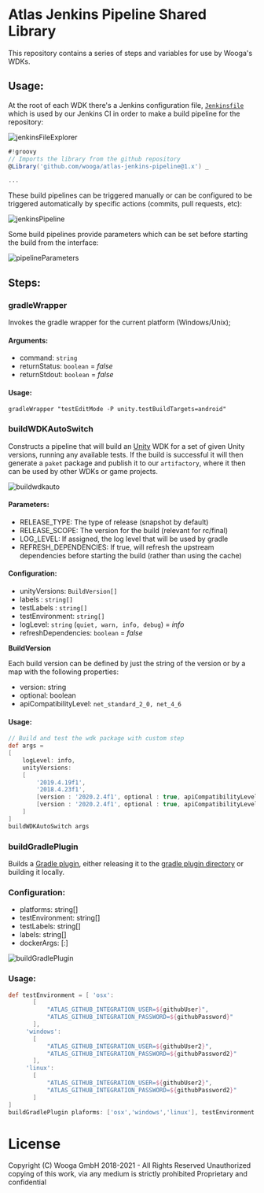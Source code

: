 # Atlas Jenkins Pipeline Shared Library

This repository contains a series of steps and variables for use by Wooga's WDKs.

## Usage:

At the root of each WDK there's a Jenkins configuration file, [`Jenkinsfile`](https://www.jenkins.io/doc/book/pipeline/jenkinsfile/) which is used by our Jenkins CI in order to make a build pipeline for the repository:

![jenkinsFileExplorer](docs/assets/2021-03-25%2010_52_07-wdk-unity-AsyncAwait.png)

```groovy 
#!groovy
// Imports the library from the github repository
@Library('github.com/wooga/atlas-jenkins-pipeline@1.x') _

...
```

These build pipelines can be triggered manually or can be configured to be triggered automatically  by specific actions (commits, pull requests, etc):

![jenkinsPipeline](docs/assets/jenkins_pipeline_blue_ocean.png)

Some build pipelines provide parameters which can be set before starting the build from the interface:

![pipelineParameters](docs/assets/pipeline_parameters.png)

## Steps:

### gradleWrapper

Invokes the gradle wrapper for the current platform (Windows/Unix);

#### Arguments:

* command: `string`
* returnStatus: `boolean` = *false*
* returnStdout: `boolean` = *false*

#### Usage:

```
gradleWrapper "testEditMode -P unity.testBuildTargets=android"
```

### buildWDKAutoSwitch

Constructs a pipeline that will build an [Unity](https://unity.com/) WDK for a set of given Unity versions, running any available tests. If the build is successful it will then generate a `paket` package and publish it to our `artifactory`, where it then can be used by other WDKs or game projects.

![buildwdkauto](docs/assets/buildwdkautoswitch.png)

#### Parameters:

* RELEASE_TYPE: The type of release (snapshot by default)
* RELEASE_SCOPE: The version for the build (relevant for rc/final)
* LOG_LEVEL: If assigned, the log level that will be used by gradle
* REFRESH_DEPENDENCIES: If true, will refresh the upstream dependencies before starting the build (rather than using the cache)

#### Configuration:

* unityVersions: `BuildVersion[]`
* labels : `string[]`
* testLabels : `string[]`
* testEnvironment: `string[]`
* logLevel: `string` (`quiet, warn, info, debug`) = *info*
* refreshDependencies: `boolean` = *false*

**BuildVersion**

Each build version can be defined by just the string of the version or by a map with the following properties:

* version: string
* optional: boolean
* apiCompatibilityLevel: `net_standard_2_0, net_4_6`

#### Usage:

```groovy
// Build and test the wdk package with custom step
def args = 
[
    logLevel: info,
    unityVersions: 
    [
        '2019.4.19f1', 
        '2018.4.23f1', 
        [version : '2020.2.4f1', optional : true, apiCompatibilityLevel : 'net_standard_2_0'], 
        [version : '2020.2.4f1', optional : true, apiCompatibilityLevel : 'net_4_6']
    ]
]
buildWDKAutoSwitch args

```

### buildGradlePlugin

Builds a [Gradle plugin](https://docs.gradle.org/current/userguide/plugins.html), either releasing it to the [gradle plugin directory](https://plugins.gradle.org/search?term=net.wooga.unity) or building it locally.

### Configuration:

* platforms: string[]
* testEnvironment: string[]
* testLabels: string[]
* labels: string[]
* dockerArgs: [:] 

![buildGradlePlugin](docs/assets/buildGradlePlugin.png)

### Usage:

```groovy
def testEnvironment = [ 'osx':
       [
           "ATLAS_GITHUB_INTEGRATION_USER=${githubUser}",
           "ATLAS_GITHUB_INTEGRATION_PASSWORD=${githubPassword}"
       ],
     'windows':
       [
           "ATLAS_GITHUB_INTEGRATION_USER=${githubUser2}",
           "ATLAS_GITHUB_INTEGRATION_PASSWORD=${githubPassword2}"
       ],
     'linux':
       [
           "ATLAS_GITHUB_INTEGRATION_USER=${githubUser2}",
           "ATLAS_GITHUB_INTEGRATION_PASSWORD=${githubPassword2}"
       ]
]
buildGradlePlugin plaforms: ['osx','windows','linux'], testEnvironment: testEnvironment
```

# License
Copyright (C) Wooga GmbH 2018-2021 - All Rights Reserved
Unauthorized copying of this work, via any medium is strictly prohibited
Proprietary and confidential

[Avatar]:https://www.gravatar.com/avatar/81d74fed81ded734379cb1b58db32b1e?d=robohash&f=y&s=80
